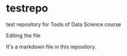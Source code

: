 # testrepo
test repository for Tools of Data Science course

Editing the file

It's a markdown file in this repository.
